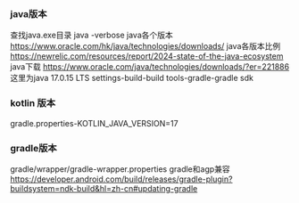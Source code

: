 ### java版本

查找java.exe目录 java -verbose
java各个版本 https://www.oracle.com/hk/java/technologies/downloads/
java各版本比例 https://newrelic.com/resources/report/2024-state-of-the-java-ecosystem
java下载 https://www.oracle.com/java/technologies/downloads/?er=221886
这里为java 17.0.15 LTS
settings-build-build tools-gradle-gradle sdk 

### kotlin 版本
gradle.properties-KOTLIN_JAVA_VERSION=17

### gradle版本
gradle/wrapper/gradle-wrapper.properties
gradle和agp兼容 https://developer.android.com/build/releases/gradle-plugin?buildsystem=ndk-build&hl=zh-cn#updating-gradle
